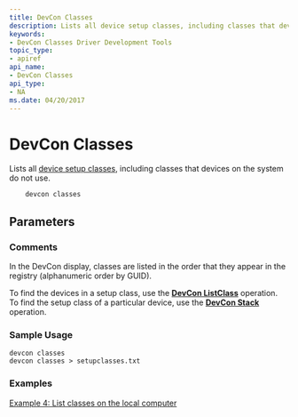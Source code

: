 ```yaml
---
title: DevCon Classes
description: Lists all device setup classes, including classes that devices on the system do not use. 
keywords:
- DevCon Classes Driver Development Tools
topic_type:
- apiref
api_name:
- DevCon Classes
api_type:
- NA
ms.date: 04/20/2017
---
```


# DevCon Classes


Lists all [device setup classes](../install/overview-of-device-setup-classes.md), including classes that devices on the system do not use. 

```
    devcon classes 
```

## <span id="ddk_devcon_classes_tools"></span><span id="DDK_DEVCON_CLASSES_TOOLS"></span>Parameters


### <span id="comments"></span><span id="COMMENTS"></span>Comments

In the DevCon display, classes are listed in the order that they appear in the registry (alphanumeric order by GUID).

To find the devices in a setup class, use the [**DevCon ListClass**](devcon-listclass.md) operation. To find the setup class of a particular device, use the [**DevCon Stack**](devcon-stack.md) operation.

### <span id="sample_usage"></span><span id="SAMPLE_USAGE"></span>Sample Usage

```
devcon classes
devcon classes > setupclasses.txt
```

### <span id="examples"></span><span id="EXAMPLES"></span>Examples

[Example 4: List classes on the local computer](devcon-examples.md#ddk_example_4_list_classes_on_the_local_computer_tools)
